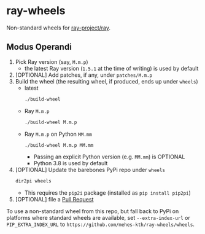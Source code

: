 # ray-wheels

Non-standard wheels for [ray-project/ray](https://github.com/ray-project/ray).

## Modus Operandi

1.  Pick Ray version (say, `M.m.p`)
    - the latest Ray version (`1.5.1` at the time of writing) is used by default
1.  [OPTIONAL] Add patches, if any, under `patches/M.m.p`
1.  Build the wheel (the resulting wheel, if produced, ends up under `wheels`)
    - latest
      ```sh
      ./build-wheel
      ```
    - Ray `M.m.p`
      ```sh
      ./build-wheel M.m.p
      ```
    - Ray `M.m.p` on Python `MM.mm`
      ```sh
      ./build-wheel M.m.p MM.mm
      ```
      * Passing an explicit Python version (e.g. `MM.mm`) is OPTIONAL
      * Python 3.8 is used by default
1.  [OPTIONAL] Update the barebones PyPi repo under `wheels`
    ```sh
    dir2pi wheels
    ```
    - This requires the `pip2i` package (installed as `pip install pip2pi`)
1.  [OPTIONAL] file a [Pull Request](https://github.com/mehes-kth/ray-wheels/pulls)


To use a non-standard wheel from this repo, but fall back to PyPi on platforms
where standard wheels are available, set `--extra-index-url` or `PIP_EXTRA_INDEX_URL`
to `https://github.com/mehes-kth/ray-wheels/wheels`.
